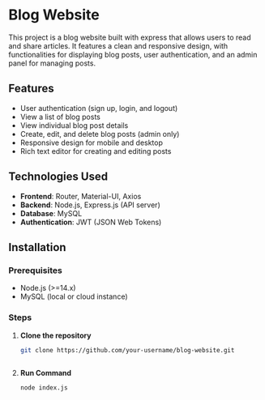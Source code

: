 # Blog Website

This project is a blog website built with express that allows users to read and share articles. It features a clean and responsive design, with functionalities for displaying blog posts, user authentication, and an admin panel for managing posts.

## Features

- User authentication (sign up, login, and logout)
- View a list of blog posts
- View individual blog post details
- Create, edit, and delete blog posts (admin only)
- Responsive design for mobile and desktop
- Rich text editor for creating and editing posts


## Technologies Used

- **Frontend**: Router, Material-UI, Axios
- **Backend**: Node.js, Express.js (API server)
- **Database**: MySQL
- **Authentication**: JWT (JSON Web Tokens)

## Installation

### Prerequisites

- Node.js (>=14.x)
- MySQL (local or cloud instance)

### Steps

1. **Clone the repository**

   ```bash
   git clone https://github.com/your-username/blog-website.git
    
2. **Run Command**
    ```bash
    node index.js

 
